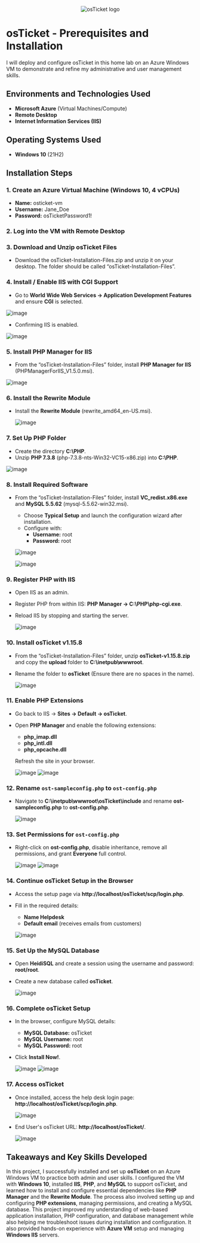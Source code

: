 <p align="center">
  <img src="https://i.imgur.com/Clzj7Xs.png" alt="osTicket logo"/>
</p>

# osTicket - Prerequisites and Installation

I will deploy and configure osTicket in this home lab on an Azure Windows VM to demonstrate and refine my administrative and user management skills.

## Environments and Technologies Used

- **Microsoft Azure** (Virtual Machines/Compute)
- **Remote Desktop**
- **Internet Information Services (IIS)**

## Operating Systems Used 

- **Windows 10** (21H2)

## Installation Steps

### 1. Create an Azure Virtual Machine (Windows 10, 4 vCPUs)
- **Name:** osticket-vm
- **Username:** Jane_Doe
- **Password:** osTicketPassword1!

### 2. Log into the VM with Remote Desktop

### 3. Download and Unzip osTicket Files
- Download the osTicket-Installation-Files.zip and unzip it on your desktop. The folder should be called “osTicket-Installation-Files”.

### 4. Install / Enable IIS with CGI Support
- Go to **World Wide Web Services -> Application Development Features** and ensure **CGI** is selected.
  
![image](https://github.com/user-attachments/assets/c6b053c2-5700-4c4e-b2b7-2db3094b37c5)

- Confirming IIS is enabled.
  
![image](https://github.com/user-attachments/assets/c2594daa-0444-4d74-83d7-080d338460b9)




### 5. Install PHP Manager for IIS
- From the “osTicket-Installation-Files” folder, install **PHP Manager for IIS** (PHPManagerForIIS_V1.5.0.msi).

![image](https://github.com/user-attachments/assets/b92eaa4a-0dcb-469d-9147-f4dd2c43f7aa)

### 6. Install the Rewrite Module
- Install the **Rewrite Module** (rewrite_amd64_en-US.msi).
  
  ![image](https://github.com/user-attachments/assets/85abece6-580e-408c-80b7-a514feea24ca)


### 7. Set Up PHP Folder
- Create the directory **C:\PHP**.
- Unzip **PHP 7.3.8** (php-7.3.8-nts-Win32-VC15-x86.zip) into **C:\PHP**.

![image](https://github.com/user-attachments/assets/c58995fa-b7e7-4c7e-908d-d8a3fe09d4d1)



### 8. Install Required Software
- From the “osTicket-Installation-Files” folder, install **VC_redist.x86.exe** and **MySQL 5.5.62** (mysql-5.5.62-win32.msi).
  - Choose **Typical Setup** and launch the configuration wizard after installation.
  - Configure with:
    - **Username:** root
    - **Password:** root
  
  ![image](https://github.com/user-attachments/assets/bb456b09-3a14-44c4-962f-c2c58bf19015)


  ![image](https://github.com/user-attachments/assets/4670429f-5a09-4d06-80c8-652e09488b65)


### 9. Register PHP with IIS
- Open IIS as an admin.
- Register PHP from within IIS: **PHP Manager -> C:\PHP\php-cgi.exe**.
- Reload IIS by stopping and starting the server.
  
  ![image](https://github.com/user-attachments/assets/8903891c-5207-4e23-8db5-16b054bc127a)

### 10. Install osTicket v1.15.8
- From the “osTicket-Installation-Files” folder, unzip **osTicket-v1.15.8.zip** and copy the **upload** folder to **C:\inetpub\wwwroot**.
- Rename the folder to **osTicket** (Ensure there are no spaces in the name).
  
  ![image](https://github.com/user-attachments/assets/a6deb705-b040-4d2e-84e3-3df38573efee)

### 11. Enable PHP Extensions
- Go back to IIS -> **Sites -> Default -> osTicket**.
- Open **PHP Manager** and enable the following extensions:
  - **php_imap.dll**
  - **php_intl.dll**
  - **php_opcache.dll**

  Refresh the site in your browser.

  ![image](https://github.com/user-attachments/assets/339a5e34-91a5-425c-ad1d-0e237546eef3)
  ![image](https://github.com/user-attachments/assets/d3d1fd8c-b238-441f-9af6-57d599fdf757)

### 12. Rename `ost-sampleconfig.php` to `ost-config.php`
- Navigate to **C:\inetpub\wwwroot\osTicket\include** and rename **ost-sampleconfig.php** to **ost-config.php**.
  
  ![image](https://github.com/user-attachments/assets/d0c73f6e-5eb6-43d7-bc10-b5a931a6a5e5)

### 13. Set Permissions for `ost-config.php`
- Right-click on **ost-config.php**, disable inheritance, remove all permissions, and grant **Everyone** full control.
  
  ![image](https://github.com/user-attachments/assets/0b6dae00-7939-48b7-8195-da8f01e9aa42)
  ![image](https://github.com/user-attachments/assets/d1cba096-b86b-4014-a210-9994f2b738b7)

### 14. Continue osTicket Setup in the Browser
- Access the setup page via **http://localhost/osTicket/scp/login.php**.
- Fill in the required details:
  - **Name Helpdesk**
  - **Default email** (receives emails from customers)

  ![image](https://github.com/user-attachments/assets/cbc952f9-c638-4884-9aec-418cd252cbda)

### 15. Set Up the MySQL Database
- Open **HeidiSQL** and create a session using the username and password: **root/root**.
- Create a new database called **osTicket**.

  ![image](https://github.com/user-attachments/assets/75461acc-ed86-48f3-908c-7445d473c420)

### 16. Complete osTicket Setup
- In the browser, configure MySQL details:
  - **MySQL Database:** osTicket
  - **MySQL Username:** root
  - **MySQL Password:** root
- Click **Install Now!**.

  ![image](https://github.com/user-attachments/assets/e37438f7-9617-4072-9866-3e3a61030e76)
  ![image](https://github.com/user-attachments/assets/11ecc5ea-ff67-4870-9727-90e9902f2a80)

### 17. Access osTicket
- Once installed, access the help desk login page: **http://localhost/osTicket/scp/login.php**.

  ![image](https://github.com/user-attachments/assets/0a1204e0-dd8e-41b5-9f0b-f2e4cbe96d49)

- End User's osTicket URL: **http://localhost/osTicket/**.

  ![image](https://github.com/user-attachments/assets/dbe09db6-b0a5-44e2-b119-2611b7a46093)

## Takeaways and Key Skills Developed

In this project, I successfully installed and set up **osTicket** on an Azure Windows VM to practice both admin and user skills. I configured the VM with **Windows 10**, installed **IIS**, **PHP**, and **MySQL** to support osTicket, and learned how to install and configure essential dependencies like **PHP Manager** and the **Rewrite Module**. The process also involved setting up and configuring **PHP extensions**, managing permissions, and creating a MySQL database. This project improved my understanding of web-based application installation, PHP configuration, and database management while also helping me troubleshoot issues during installation and configuration. It also provided hands-on experience with **Azure VM** setup and managing **Windows IIS** servers.

